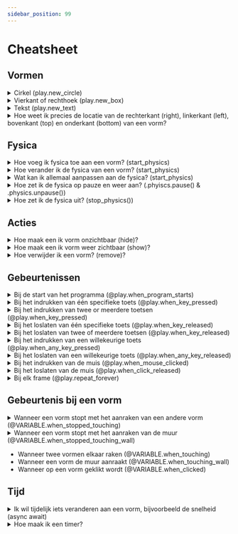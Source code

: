 ```yaml
---
sidebar_position: 99
---
```


# Cheatsheet

## Vormen

<details>
  <summary>Cirkel (play.new_circle)</summary>

```py
import play 

play.new_circle()

play.start_program()
```

Wat kan ik aanpassen aan een cirkel?
Hierbij de lijst van attributen voor een cirkel:
- **color**: staat standaard op 'black'. [Op deze pagina](https://www.pygame.org/docs/ref/color_list.html) zie je welke opties er zijn.
- **x**: staat standaard op 0 (het midden). Lager dan 0 is naar links, boven 0 is naar rechts.
- **y**: staat standaard op 0 (het midden), Lager dan 0 is naar beneden, boven 0 is naar boven.
- **radius**: staat standaard op 100. Hoe groter de waarde, hoe groter de cirkel.
- **border_color**: staat standaard op  'light blue'. Let op, als de **border_width** 0 is, zie je de rand niet.
- **border_width**: the breedte van de rand. Staat standaard op 0 (geen rand zichtbaar)
- **transparency**: 0 --> onzichtbaar. 100 --> volledig zichtbaar.

Voorbeeld van een kleine blauwe cirkel die een beetje naar rechts staat:

```python
import play

cirkel = play.new_circle(color='blue', radius=20, x=100)

play.start_program()
```
</details>

<details>
  <summary>Vierkant of rechthoek (play.new_box)</summary>

```py
import play 

play.new_box()

play.start_program()
```

Net zoals bij **play.new_circle** heeft het programma voor ons nu ook al de kleur en grootte bepaald. Je kunt dit zelf natuurlijk aanpassen!
Dit zijn de attributen voor **play.new_box**:
- **color**: staat standaard op 'black'. [Op deze pagina](https://www.pygame.org/docs/ref/color_list.html) zie je welke opties er zijn.
- **x**: staat standaard op 0 (het midden). Lager dan 0 is naar links, boven 0 is naar rechts.
- **y**: staat standaard op 0 (het midden), Lager dan 0 is naar beneden, boven 0 is naar boven.
- **width**: de breedte van de rechthoek.
- **height**: de hoogte van de rechthoek.
- **border_color**: staat standaard op  'light blue'. Let op, als de **border_width** 0 is, zie je de rand niet.
- **border_radius**: the breedte van de rand. Staat standaard op 0 (geen rand zichtbaar)
- **transparency**: 0 --> onzichtbaar. 100 --> volledig zichtbaar.

Voorbeeld van een rode rechthoek die een beetje boven het midden staat:
```python
import play

box = play.new_box(color='red', y=100)

play.start_program()
```
</details>

<details>
  <summary>Tekst (play.new_text)</summary>

```py
import play 

play.new_text()

play.start_program()
```

Je kunt voor **play.new_text** kiezen uit:
- **words**: de woorden die op het scherm komen te staan
- **x**: staat standaard op 0 (het midden). Lager dan 0 is naar links, boven 0 is naar rechts.
- **y**: staat standaard op 0 (het midden), Lager dan 0 is naar beneden, boven 0 is naar boven.
- **font**: de font van de tekst. Kun je bijvoorbeeld aanpassen naar 'arial'.
- **font_size**: de grootte van de font.
- **color**: de kleur van de tekst.

Voorbeeld van een blauwe tekst midden bovenaan het scherm met een net iets grote font size:
```python
import play

tekst = play.new_text(words="Hello world", y=200, font_size=50)

play.start_program()
```
</details>

<details>
  <summary>Hoe weet ik precies de locatie van de rechterkant (right), linkerkant (left), bovenkant (top) en onderkant (bottom) van een vorm?</summary>

Dat gaat via:
- rechterkant (right)
- linkerkant (left)
- bovenkant (top)
- onderkant (bottom)

Als ik bijvoorbeeld wil weten wat de meest rechter pixel is van een cirkel, kan ik het volgende doen:

```python
import play 

cirkel = play.new_circle()

print(cirkel.right)

play.start_program()
```

Als het goed is, zie je het volgende in je **shell** of **console**
```
pygame-ce 2.5.3 (SDL 2.30.12, Python 3.10.11)
100.0
```

Nu weet je dus dat de meest rechter pixel van de bal op x=100 staat.
</details>

## Fysica

<details>
  <summary>Hoe voeg ik fysica toe aan een vorm? (start_physics)</summary>

```py
import play 

cirkel = play.new_circle()
cirkel.start_physics()

play.start_program()
```
</details>

<details>
  <summary>Hoe verander ik de fysica van een vorm? (start_physics)</summary>

```py
import play 

cirkel = play.new_circle()
cirkel.start_physics(obeys_gravity=False)

play.start_program()
```

OF (nuttig als je iets wil veranderen tijdens het spel)

```py
import play 

cirkel = play.new_circle()
cirkel.start_physics()

cirkel.physics.obeys_gravity = False

play.start_program()
```

</details>


<details>
  <summary>Wat kan ik allemaal aanpassen aan de fysica? (start_physics)</summary>

| Attribuut | Uitleg | 
|:---:|:---:|
| obeys_gravity | True --> zwaartekracht wordt nagedaan, False --> geen zwaartekracht | 
| x_speed | hoe hard wil je dat de bal beweegt op de horizontale as? | 
| y_speed | hoe hard wil je dat de bal beweegt op de verticale as? | 
| can_move | True --> de vorm mag bewegen, False, de vorm staat altijd stil | 
| stable | True --> als iets botst tegen vorm, zal deze niet bewegen, False, de vorm zal bewegen bij een botsing.
| bounciness | 1.0 vorm kaatst net zo hard terug als dat deze aankwam. 0 --> vorm kaatst niet terug bij botsing | 
| mass | hoe 'zwaar' is je vorm?  Dit kan snel ingewikkeld worden. Maar je kan je voorstellen dat een botsing anders is tussen twee vormen die even zwaar zijn in plaats van als vormen verschillend gewicht hebben. | 
| friction | 0 --> geen frictie (energie blijft behouden). | 
</details>


<details>
  <summary>Hoe zet ik de fysica op pauze en weer aan? (.phyiscs.pause() & .physics.unpause())</summary>

Met **.physics.pause** zet je de fysica op pauze en met **.physics.unpause** zet je de fysica weer aan.

Een voorbeeld met **pause**:
```python
import play 

cirkel = play.new_circle()
cirkel.start_physics()
cirkel.physics.pause()

play.start_program()
```

Een voorbeeld met ook **unpause**:

```python
import play 

cirkel = play.new_circle()
cirkel.start_physics()
cirkel.physics.pause()
cirkel.physics.unpause()

play.start_program()
```


</details>

<details>
  <summary>Hoe zet ik de fysica uit? (stop_physics())</summary>

Met **stop_physics()** zet je de physics uit.

```python
import play 

cirkel = play.new_circle()
cirkel.start_physics()
cirkel.stop_physics()
play.start_program()
```
</details>

## Acties

<details>
  <summary>Hoe maak een ik vorm onzichtbaar (hide)?</summary>

Hiermee teken je een cirkel en maak je hem onmiddelijk onzichtbaar.

Let op: .hide() verandert het volgende:
- **cirkel.is_hidden** krijgt de waarde **True**
- **cirkel.is_shown** krijgt de waarde **False**
- Als je fysica gebruikt, gaat die op pauze :)

```py
import play 

cirkel = play.new_circle()
cirkel.hide()

play.start_program()
```
</details>

<details>
  <summary>Hoe maak een ik vorm weer zichtbaar (show)?</summary>

Hiermee teken je een cirkel en maak je hem onmiddelijk onzichtbaar en weer zichtbaar

Let op: .show() verandert het volgende:
- **cirkel.is_hidden** krijgt de waarde **False**
- **cirkel.is_shown** krijgt de waarde **True**
- Als je fysica gebruikte, gaat deze weer aan en weer werken

```py
import play 

cirkel = play.new_circle()
cirkel.hide()
cirkel.show()

play.start_program()
```
</details>


<details>
  <summary>Hoe verwijder ik een vorm? (remove)?</summary>

Allereerst een vraag: heb je dit echt nodig of is **.hide()** misschien ook al genoeg?
Met **.remove()**:
- verwijder je de vorm
- je kunt opvragen of de vorm 'leeft' via **cirkel.is_alive()**. Deze is **False** als de vorm verwijderd is.

```py
import play 

cirkel = play.new_circle()
cirkel.remove()

play.start_program()
```

</details>

## Gebeurtenissen
<details>
  <summary>Bij de start van het programma (@play.when_program_starts)</summary>

  ```py
  import play

  @play.when_program_starts
  def setup_game():
      play.new_text(words="Welkom!")      

  play.start_program()
  ```
</details>

<details>
  <summary>Bij het indrukken van één specifieke toets (@play.when_key_pressed)</summary>

Je gebruikt **@play.when_key_pressed** om te checken of een toets ingedrukt wordt. Wat je tussen de haakjes zet (in dit geval 'space') is welke toets gedetecteerd wordt.

  ```python
  import play

  box = play.new_box()

  @play.when_key_pressed("space")
  def spatie_ingedrukt():
    box.x = box.x + 10
      
  play.start_program()
  ```
</details>

<details>
  <summary>Bij het indrukken van twee or meerdere toetsen (@play.when_key_pressed)</summary>

Als je met meerdere toetsen te maken hebt, heb je in ieder geval twee opties. 
- twee losse **@play.when_key_pressed** gebeurtenissen
- één **play.when_key_pressed** gebeurtenis

**twee @play.when_key_pressed gebeurtenissen**

```python
import play

box = play.new_box()

@play.when_key_pressed("up")
def omhoog():
  box.y = box.y + 10

@play.when_key_pressed('down')
def omlaag():
  box.y = box.y - 10
    
play.start_program()
```

OF

**één @play.when_key_pressed gebeurtenis**
Let op, nu heb je **key** nodig.

```python
import play

box = play.new_box()

@play.when_key_pressed("down", "up")
def omhoog_of_omlaag(key):
  if key == 'up':
    box.y = box.y + 10
  if key == 'down':
    box.y = box.y - 10
    
play.start_program()
```


</details>

<details>
  <summary>Bij het loslaten van één specifieke toets (@play.when_key_released)</summary>

Je gebruikt **@play.when_key_released** om te checken of een toets losgelaten wordt. 

```python
import play

box = play.new_box()

@play.when_key_released("up")
def omhoog():
  box.y = box.y + 10
    
play.start_program()
```
</details>


<details>
  <summary>Bij het loslaten van twee of meerdere toetsen (@play.when_key_released)</summary>

Als je met meerdere toetsen te maken hebt, heb je in ieder geval twee opties. 
- twee losse **@play.when_key_released** gebeurtenissen
- één **play.when_key_released** gebeurtenis

**twee @play.when_key_released gebeurtenissen**

```python
import play

box = play.new_box()

@play.when_key_released("up")
def omhoog():
  box.y = box.y + 10

@play.when_key_released('down')
def omlaag():
  box.y = box.y - 10
    
play.start_program()
```

OF

**één @play.when_key_released gebeurtenis**
Let op, nu heb je **key** nodig.

```python
import play

box = play.new_box()

@play.when_key_released("down", "up")
def omhoog_of_omlaag(key):
  if key == 'up':
    box.y = box.y + 10
  if key == 'down':
    box.y = box.y - 10
    
play.start_program()
```


</details>

<details>
  <summary>Bij het indrukken van een willekeurige toets (@play.when_any_key_pressed)</summary>

  Met **@play.when_any_key_pressed** kun je een functie uitvoeren zodra welke toets dan ook op het toetsenbord wordt ingedrukt. Met **key** kun je dan weten welke toets ingedrukt wordt.

  ```python
  import play

  instructie_tekst = play.new_text("Druk op een toets", y=50)
  feedback_tekst = play.new_text(words="", y=0)

  @play.when_any_key_pressed
  def handel_toets_af(key):
    feedback_tekst.words = f"Je drukte op: {key}"
      
  play.start_program()
```
</details>


<details>
  <summary>Bij het loslaten van een willekeurige toets (@play.when_any_key_released)</summary>

  Met **@play.when_any_key_released** kun je een functie uitvoeren zodra welke toets dan ook op het toetsenbord wordt losgelaten. Met **key** kun je dan weten welke toets losgelaten wordt.

```python
import play

instructie_tekst = play.new_text("Laat een toets los", y=50)
feedback_tekst = play.new_text(words="", y=0)

@play.when_any_key_released
def toets_wordt_losgelaten(key):
  feedback_tekst.words = f"Je liet los: {key}"
    
play.start_program()
```
</details>

<details>
  <summary>Bij het indrukken van de muis (@play.when_mouse_clicked)</summary>

**when_mouse_clicked** gebruik je voor om een muisklik te detecteren.

```python
import play

# Maak een cirkel
circle = play.new_circle(color="blue")

# Deze functie wordt uitgevoerd als je op de muis klikt
@play.when_mouse_clicked
def muis_geklikt():
  if circle.color == "blue":
    circle.color = "red"
  else:
    circle.color = "blue"
  print("Muis geklikt! De cirkel is nu " + str(circle.color))

# Start het programma
play.start_program()
```
</details>

<details>
  <summary>Bij het loslaten van de muis (@play.when_click_released)</summary>

Let op, deze gebeurtenis gebeurt pas als je de muis loslaat.

```python
import play

# Maak een cirkel
circle = play.new_circle(color="blue")

# Deze functie wordt uitgevoerd als je op de muis klikt
@play.when_click_released
def muis_geklikt():
  if circle.color == "blue":
    circle.color = "red"
  else:
    circle.color = "blue"
  print("Muis geklikt! De cirkel is nu " + str(circle.color))

# Start het programma
play.start_program()
```
</details>

<details>
<summary>Bij elk frame (@play.repeat_forever)</summary>

```python
import play

frames=0
play.new_text('Aantal frames sinds start:', y=100)
tekst = play.new_text(words=str(frames))

@play.repeat_forever
def altijd():
  global frames
  frames = frames + 1
  tekst.words = str(frames)

play.start_program()
```

</details>


## Gebeurtenis bij een vorm

<details>
  <summary>Wanneer een vorm stopt met het aanraken van een andere vorm (@VARIABLE.when_stopped_touching)</summary>

```python
import play

bal = play.new_circle(color="blue", radius=50)
bal.start_physics(obeys_gravity=False, x_speed=60)

batje = play.new_box(x=300)
batje.start_physics(can_move=False, obeys_gravity=False)

text = play.new_text(words="batje is niet aangeraakt", y=200)

@bal.when_stopped_touching(batje)
def aangeraakt():
    text.words = 'batje is aangeraakt'
    
play.start_program()
````
</details>

<details>
  <summary>Wanneer een vorm stopt met het aanraken van de muur (@VARIABLE.when_stopped_touching_wall)</summary>

```python
import play

bal = play.new_circle(color="blue", radius=50)
bal.start_physics(obeys_gravity=False, x_speed=60)

text = play.new_text(words="muur is niet aangeraakt", y=200)

@bal.when_stopped_touching_wall
def aangeraakt():
    text.words = 'muur is aangeraakt'

play.start_program()
```
</details>


- Wanneer twee vormen elkaar raken (@VARIABLE.when_touching)
- Wanneer een vorm de muur aanraakt (@VARIABLE.when_touching_wall)
- Wanneer op een vorm geklikt wordt (@VARIABLE.when_clicked)

## Tijd

<details>
  <summary>Ik wil tijdelijk iets veranderen aan een vorm, bijvoorbeeld de snelheid (async await)</summary>

```python
import play

ball = play.new_circle(color='black')
ball.start_physics(obeys_gravity=False, x_speed=10)

@play.when_mouse_clicked
async def tijdelijk_sneller():
    ball.physics.x_speed = 30
    await play.timer(seconds=1)
	ball.physics.x_speed = 10
	

play.start_program()
```

</details>

<details>
  <summary>Hoe maak ik een timer?</summary>

```python
import play
 
time = 10
text = play.new_text(str(time))
print(time)
 
@play.repeat_forever
async def timer():
    global time
    if time > 0:
        time -= 1
        await play.timer(seconds=1)
        text.words = str(time)
play.start_program()
```
</details>

